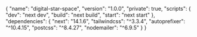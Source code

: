 {
  "name": "digital-star-space",
  "version": "1.0.0",
  "private": true,
  "scripts": {
    "dev": "next dev",
    "build": "next build",
    "start": "next start"
  },
  "dependencies": {
    "next": "14.1.6",
    "tailwindcss": "^3.3.4",
    "autoprefixer": "^10.4.15",
    "postcss": "^8.4.27",
    "nodemailer": "^6.9.5"
  }
}